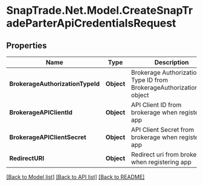 # SnapTrade.Net.Model.CreateSnapTradeParterApiCredentialsRequest

## Properties

Name | Type | Description | Notes
------------ | ------------- | ------------- | -------------
**BrokerageAuthorizationTypeId** | **Object** | Brokerage Authorization Type ID from BrokerageAuthorizationType object | [optional] 
**BrokerageAPIClientId** | **Object** | API Client ID from brokerage when registering app | [optional] 
**BrokerageAPIClientSecret** | **Object** | API Client Secret from brokerage when registering app | [optional] 
**RedirectURI** | **Object** | Redirect uri from brokerage when registering app | [optional] 

[[Back to Model list]](../README.md#documentation-for-models) [[Back to API list]](../README.md#documentation-for-api-endpoints) [[Back to README]](../README.md)

